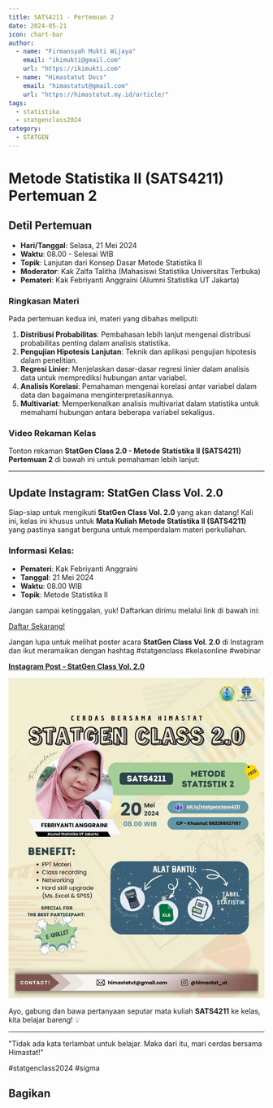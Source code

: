 ```yaml
---
title: SATS4211 - Pertemuan 2
date: 2024-05-21
icon: chart-bar
author:
  - name: "Firmansyah Mukti Wijaya"
    email: "ikimukti@gmail.com"
    url: "https://ikimukti.com"
  - name: "Himastatut Docs"
    email: "himastatut@gmail.com"
    url: "https://himastatut.my.id/article/"
tags:
  - statistika
  - statgenclass2024
category: 
  - STATGEN
--- 
```


# Metode Statistika II (SATS4211) Pertemuan 2

## Detil Pertemuan

- **Hari/Tanggal**: Selasa, 21 Mei 2024  
- **Waktu**: 08.00 - Selesai WIB  
- **Topik**: Lanjutan dari Konsep Dasar Metode Statistika II  
- **Moderator**: Kak Zalfa Talitha (Mahasiswi Statistika Universitas Terbuka)  
- **Pemateri**: Kak Febriyanti Anggraini (Alumni Statistika UT Jakarta)

### Ringkasan Materi
Pada pertemuan kedua ini, materi yang dibahas meliputi:
1. **Distribusi Probabilitas**: Pembahasan lebih lanjut mengenai distribusi probabilitas penting dalam analisis statistika.
2. **Pengujian Hipotesis Lanjutan**: Teknik dan aplikasi pengujian hipotesis dalam penelitian.
3. **Regresi Linier**: Menjelaskan dasar-dasar regresi linier dalam analisis data untuk memprediksi hubungan antar variabel.
4. **Analisis Korelasi**: Pemahaman mengenai korelasi antar variabel dalam data dan bagaimana menginterpretasikannya.
5. **Multivariat**: Memperkenalkan analisis multivariat dalam statistika untuk memahami hubungan antara beberapa variabel sekaligus.

### Video Rekaman Kelas
Tonton rekaman **StatGen Class 2.0 - Metode Statistika II (SATS4211) Pertemuan 2** di bawah ini untuk pemahaman lebih lanjut:

<VidStack  
  src="https://www.youtube.com/watch?v=GtR8UDyYmXk"  
  title="StatGen Class 2.0 - Metode Statistika II (SATS4211) Pertemuan 2"
/>

--- 

## Update Instagram: StatGen Class Vol. 2.0

Siap-siap untuk mengikuti **StatGen Class Vol. 2.0** yang akan datang! Kali ini, kelas ini khusus untuk **Mata Kuliah Metode Statistika II (SATS4211)** yang pastinya sangat berguna untuk memperdalam materi perkuliahan.

### Informasi Kelas:

- **Pemateri**: Kak Febriyanti Anggraini
- **Tanggal**: 21 Mei 2024
- **Waktu**: 08.00 WIB
- **Topik**: Metode Statistika II

Jangan sampai ketinggalan, yuk! Daftarkan dirimu melalui link di bawah ini:

[Daftar Sekarang!](https://bit.ly/statgenclass4211)

Jangan lupa untuk melihat poster acara **StatGen Class Vol. 2.0** di Instagram dan ikut meramaikan dengan hashtag #statgenclass #kelasonline #webinar

[**Instagram Post - StatGen Class Vol. 2.0**](https://www.instagram.com/p/C7JSMrUyJXT/?img_index=1)

![StatGen Class 2.0 Poster](pertemuan-2-image.png)

Ayo, gabung dan bawa pertanyaan seputar mata kuliah **SATS4211** ke kelas, kita belajar bareng! 💡

--- 

"Tidak ada kata terlambat untuk belajar. Maka dari itu, mari cerdas bersama Himastat!"

#statgenclass2024 #sigma


## Bagikan
<Share colorful />
<GitContributors />
<GitChangelog />